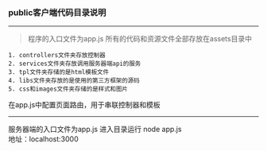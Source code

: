 ### public客户端代码目录说明
-------
> 程序的入口文件为app.js  所有的代码和资源文件全部存放在assets目录中
```
1. controllers文件夹存放控制器
2. services文件夹存放调用服务器端api的服务
3. tpl文件夹存储的是html模板文件
4. libs文件夹存放的是使用的第三方框架的源码
5. css和images文件夹存储的是样式和图片
```
在app.js中配置页面路由，用于串联控制器和模板

**** 
服务器端的入口文件为app.js
进入目录运行 
    node app.js  
    地址：localhost:3000
